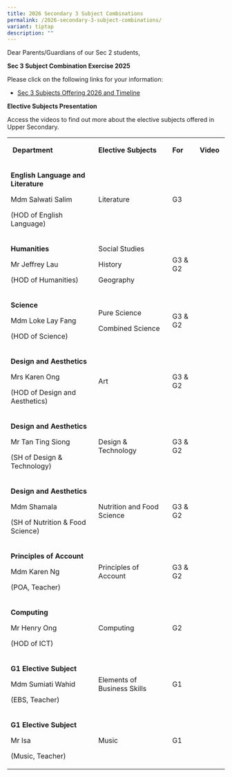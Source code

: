 ```yaml
---
title: 2026 Secondary 3 Subject Combinations
permalink: /2026-secondary-3-subject-combinations/
variant: tiptap
description: ""
---
```

<p>Dear Parents/Guardians of our Sec 2 students,</p>
<p><strong>Sec 3 Subject Combination Exercise 2025</strong>
</p>
<p></p>
<p></p>
<p>Please click on the following links for your information:</p>
<ul data-tight="true" class="tight">
<li>
<p><a href="/files/Sec_3_Subjects_Offering_2026_and_Timeline__Sch_Website_.pdf" rel="noopener nofollow" target="_blank">Sec 3 Subjects Offering 2026 and Timeline</a>
</p>
</li>
</ul>
<p></p>
<p><strong>Elective Subjects Presentation</strong>
</p>
<p>Access the videos to find out more about the elective subjects offered
in Upper Secondary.</p>
<table style="minWidth: 100px">
<colgroup>
<col>
<col>
<col>
<col>
</colgroup>
<tbody>
<tr>
<td rowspan="1" colspan="1">
<p><strong>&nbsp;Department</strong>
</p>
</td>
<td rowspan="1" colspan="1">
<p><strong>Elective Subjects</strong>
</p>
</td>
<td rowspan="1" colspan="1">
<p><strong>For</strong>
</p>
</td>
<td rowspan="1" colspan="1">
<p><strong>Video&nbsp;</strong>
</p>
</td>
</tr>
<tr>
<td rowspan="1" colspan="1">
<p><strong>English Language and Literature</strong>
</p>
<p>Mdm Salwati Salim</p>
<p>(HOD of English Language)</p>
</td>
<td rowspan="1" colspan="1">
<p>Literature</p>
</td>
<td rowspan="1" colspan="1">
<p>G3</p>
</td>
<td rowspan="1" colspan="1">
<p>&nbsp;</p>
</td>
</tr>
<tr>
<td rowspan="1" colspan="1">
<p><strong>Humanities</strong>
</p>
<p>Mr Jeffrey Lau</p>
<p>(HOD of Humanities)</p>
</td>
<td rowspan="1" colspan="1">
<p>Social Studies</p>
<p>History</p>
<p>Geography</p>
</td>
<td rowspan="1" colspan="1">
<p>G3 &amp; G2</p>
</td>
<td rowspan="1" colspan="1">
<p>&nbsp;</p>
<p>&nbsp;</p>
</td>
</tr>
<tr>
<td rowspan="1" colspan="1">
<p><strong>Science</strong>
</p>
<p>Mdm Loke Lay Fang</p>
<p>(HOD of Science)</p>
</td>
<td rowspan="1" colspan="1">
<p>Pure Science</p>
<p>Combined Science</p>
</td>
<td rowspan="1" colspan="1">
<p>G3 &amp; G2</p>
</td>
<td rowspan="1" colspan="1">
<p>&nbsp;</p>
</td>
</tr>
<tr>
<td rowspan="1" colspan="1">
<p><strong>Design and Aesthetics</strong>
</p>
<p>Mrs Karen Ong</p>
<p>(HOD of Design and Aesthetics)</p>
</td>
<td rowspan="1" colspan="1">
<p>Art</p>
</td>
<td rowspan="1" colspan="1">
<p>G3 &amp; G2</p>
</td>
<td rowspan="1" colspan="1">
<p></p>
</td>
</tr>
<tr>
<td rowspan="1" colspan="1">
<p><strong>Design and Aesthetics</strong>
</p>
<p>Mr Tan Ting Siong</p>
<p>(SH of Design &amp; Technology)</p>
</td>
<td rowspan="1" colspan="1">
<p>Design &amp; Technology</p>
</td>
<td rowspan="1" colspan="1">
<p>G3 &amp; G2</p>
</td>
<td rowspan="1" colspan="1">
<p></p>
</td>
</tr>
<tr>
<td rowspan="1" colspan="1">
<p><strong>Design and Aesthetics</strong>
</p>
<p>Mdm Shamala</p>
<p>(SH of Nutrition &amp; Food Science)</p>
</td>
<td rowspan="1" colspan="1">
<p>Nutrition and Food Science</p>
</td>
<td rowspan="1" colspan="1">
<p>G3 &amp; G2</p>
</td>
<td rowspan="1" colspan="1">
<p></p>
</td>
</tr>
<tr>
<td rowspan="1" colspan="1">
<p><strong>Principles of Account</strong>
</p>
<p>Mdm Karen Ng</p>
<p>(POA, Teacher)</p>
</td>
<td rowspan="1" colspan="1">
<p>Principles of Account</p>
</td>
<td rowspan="1" colspan="1">
<p>G3 &amp; G2</p>
</td>
<td rowspan="1" colspan="1">
<p>&nbsp;</p>
</td>
</tr>
<tr>
<td rowspan="1" colspan="1">
<p><strong>Computing</strong>
</p>
<p>Mr Henry Ong</p>
<p>(HOD of ICT)</p>
</td>
<td rowspan="1" colspan="1">
<p>Computing</p>
</td>
<td rowspan="1" colspan="1">
<p>G2</p>
</td>
<td rowspan="1" colspan="1">
<p>&nbsp;</p>
</td>
</tr>
<tr>
<td rowspan="1" colspan="1">
<p><strong>G1 Elective Subject</strong>
</p>
<p>Mdm Sumiati Wahid</p>
<p>(EBS, Teacher)</p>
</td>
<td rowspan="1" colspan="1">
<p>Elements of Business Skills</p>
</td>
<td rowspan="1" colspan="1">
<p>G1</p>
</td>
<td rowspan="1" colspan="1">
<p></p>
</td>
</tr>
<tr>
<td rowspan="1" colspan="1">
<p><strong>G1 Elective Subject</strong>
</p>
<p>Mr Isa</p>
<p>(Music, Teacher)</p>
</td>
<td rowspan="1" colspan="1">
<p>Music</p>
</td>
<td rowspan="1" colspan="1">
<p>G1</p>
</td>
<td rowspan="1" colspan="1">
<p></p>
</td>
</tr>
</tbody>
</table>
<p></p>
